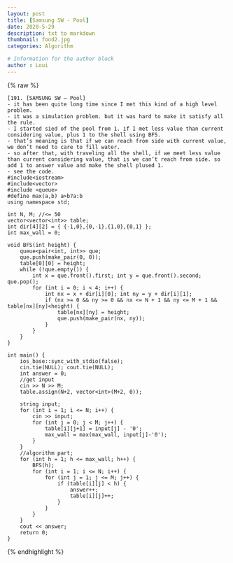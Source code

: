```yaml
---
layout: post
title: [Samsung SW - Pool]
date: 2020-5-29
description: txt to markdown
thumbnail: food2.jpg
categories: Algorithm

# Information for the author block
author : Loui
---
```


{% raw %}

	﻿[191. [SAMSUNG SW – Pool]
	- it has been quite long time since I met this kind of a high level problem.
	- it was a simulation problem. but it was hard to make it satisfy all the rule.
	- I started sied of the pool from 1. if I met less value than current considering value, plus 1 to the shell using BFS.
	- that’s meaning is that if we can reach from side with current value, we don’t need to care to fill water.
	- so after that, with traveling all the shell, if we meet less value than current considering value, that is we can’t reach from side. so add 1 to answer value and make the shell plused 1.
	- see the code.
	#include<iostream>
	#include<vector>
	#include <queue>
	#define max(a,b) a>b?a:b
	using namespace std;
	
	int N, M; //<= 50
	vector<vector<int>> table;
	int dir[4][2] = { {-1,0},{0,-1},{1,0},{0,1} };
	int max_wall = 0;
	
	void BFS(int height) {
		queue<pair<int, int>> que;
		que.push(make_pair(0, 0));
		table[0][0] = height;
		while (!que.empty()) {
			int x = que.front().first; int y = que.front().second; que.pop();
			for (int i = 0; i < 4; i++) {
				int nx = x + dir[i][0]; int ny = y + dir[i][1];
				if (nx >= 0 && ny >= 0 && nx <= N + 1 && ny <= M + 1 && table[nx][ny]<height) {
					table[nx][ny] = height;
					que.push(make_pair(nx, ny));
				}
			}
		}
	}
	
	int main() {
		ios_base::sync_with_stdio(false);
		cin.tie(NULL); cout.tie(NULL);
		int answer = 0;
		//get input
		cin >> N >> M;
		table.assign(N+2, vector<int>(M+2, 0));
		
		string input;
		for (int i = 1; i <= N; i++) {
			cin >> input;
			for (int j = 0; j < M; j++) {
				table[i][j+1] = input[j] - '0';
				max_wall = max(max_wall, input[j]-'0');
			} 
		}
		//algorithm part;
		for (int h = 1; h <= max_wall; h++) {
			BFS(h);
			for (int i = 1; i <= N; i++) {
				for (int j = 1; j <= M; j++) {
					if (table[i][j] < h) {
						answer++;
						table[i][j]++;
					}
				}
			}
		}
		cout << answer;
		return 0;
	}
	
{% endhighlight %}

